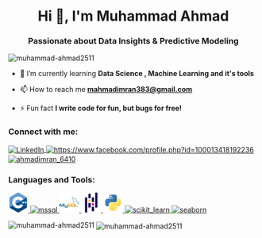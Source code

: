 <h1 align="center">Hi 👋, I'm Muhammad Ahmad</h1>
<h3 align="center">Passionate about Data Insights & Predictive Modeling</h3>

<p align="left"> <img src="https://komarev.com/ghpvc/?username=muhammad-ahmad2511&label=Profile%20views&color=0e75b6&style=flat" alt="muhammad-ahmad2511" /> </p>

- 🌱 I’m currently learning **Data Science , Machine Learning and it's tools**

- 📫 How to reach me **mahmadimran383@gmail.com**

- ⚡ Fun fact **I write code for fun, but bugs for free!**

<h3 align="left">Connect with me:</h3>
<p align="left">
<a href="https://www.linkedin.com/in/hafiz-muhammad-ahmad-b76304273" target="_blank">
    <img align="center" src="https://raw.githubusercontent.com/rahuldkjain/github-profile-readme-generator/master/src/images/icons/Social/linked-in-alt.svg" alt="LinkedIn" height="30" width="40" />
</a>
<a href="https://fb.com/https://www.facebook.com/profile.php?id=100013418192236" target="blank"><img align="center" src="https://raw.githubusercontent.com/rahuldkjain/github-profile-readme-generator/master/src/images/icons/Social/facebook.svg" alt="https://www.facebook.com/profile.php?id=100013418192236" height="30" width="40" /></a>
<a href="https://instagram.com/ahmadimran_6410" target="blank"><img align="center" src="https://raw.githubusercontent.com/rahuldkjain/github-profile-readme-generator/master/src/images/icons/Social/instagram.svg" alt="ahmadimran_6410" height="30" width="40" /></a>
</p>

<h3 align="left">Languages and Tools:</h3>
<p align="left"> <a href="https://www.w3schools.com/cpp/" target="_blank" rel="noreferrer"> <img src="https://raw.githubusercontent.com/devicons/devicon/master/icons/cplusplus/cplusplus-original.svg" alt="cplusplus" width="40" height="40"/> </a> <a href="https://www.microsoft.com/en-us/sql-server" target="_blank" rel="noreferrer"> <img src="https://www.svgrepo.com/show/303229/microsoft-sql-server-logo.svg" alt="mssql" width="40" height="40"/> </a> <a href="https://www.mysql.com/" target="_blank" rel="noreferrer"> <img src="https://raw.githubusercontent.com/devicons/devicon/master/icons/mysql/mysql-original-wordmark.svg" alt="mysql" width="40" height="40"/> </a> <a href="https://pandas.pydata.org/" target="_blank" rel="noreferrer"> <img src="https://raw.githubusercontent.com/devicons/devicon/2ae2a900d2f041da66e950e4d48052658d850630/icons/pandas/pandas-original.svg" alt="pandas" width="40" height="40"/> </a> <a href="https://www.python.org" target="_blank" rel="noreferrer"> <img src="https://raw.githubusercontent.com/devicons/devicon/master/icons/python/python-original.svg" alt="python" width="40" height="40"/> </a> <a href="https://scikit-learn.org/" target="_blank" rel="noreferrer"> <img src="https://upload.wikimedia.org/wikipedia/commons/0/05/Scikit_learn_logo_small.svg" alt="scikit_learn" width="40" height="40"/> </a> <a href="https://seaborn.pydata.org/" target="_blank" rel="noreferrer"> <img src="https://seaborn.pydata.org/_images/logo-mark-lightbg.svg" alt="seaborn" width="40" height="40"/> </a> </p>

<p><img align="left" src="https://github-readme-stats.vercel.app/api/top-langs?username=muhammad-ahmad2511&show_icons=true&locale=en&layout=compact" alt="muhammad-ahmad2511" /></p>

<p>&nbsp;<img align="center" src="https://github-readme-stats.vercel.app/api?username=muhammad-ahmad2511&show_icons=true&locale=en" alt="muhammad-ahmad2511" /></p>
